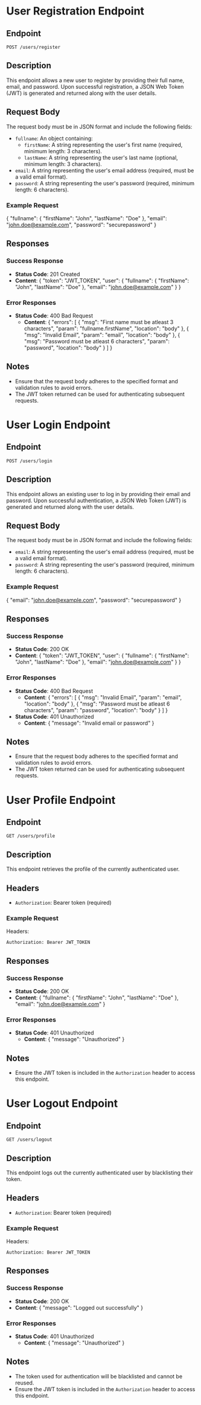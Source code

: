 # User Registration Endpoint

## Endpoint
`POST /users/register`

## Description
This endpoint allows a new user to register by providing their full name, email, and password. Upon successful registration, a JSON Web Token (JWT) is generated and returned along with the user details.

## Request Body
The request body must be in JSON format and include the following fields:

- `fullname`: An object containing:
  - `firstName`: A string representing the user's first name (required, minimum length: 3 characters).
  - `lastName`: A string representing the user's last name (optional, minimum length: 3 characters).
- `email`: A string representing the user's email address (required, must be a valid email format).
- `password`: A string representing the user's password (required, minimum length: 6 characters).

### Example Request
{
  "fullname": {
    "firstName": "John",
    "lastName": "Doe"
  },
  "email": "john.doe@example.com",
  "password": "securepassword"
}

## Responses

### Success Response
- **Status Code**: 201 Created
- **Content**: 
{
  "token": "JWT_TOKEN",
  "user": {
    "fullname": {
      "firstName": "John",
      "lastName": "Doe"
    },
    "email": "john.doe@example.com"
  }
}
  
### Error Responses
- **Status Code**: 400 Bad Request
  - **Content**: 
{
  "errors": [
    {
      "msg": "First name must be atleast 3 characters",
      "param": "fullname.firstName",
      "location": "body"
    },
    {
      "msg": "Invalid Email",
      "param": "email",
      "location": "body"
    },
    {
      "msg": "Password must be atleast 6 characters",
      "param": "password",
      "location": "body"
    }
  ]
}
  
## Notes
- Ensure that the request body adheres to the specified format and validation rules to avoid errors.
- The JWT token returned can be used for authenticating subsequent requests.

# User Login Endpoint

## Endpoint
`POST /users/login`

## Description
This endpoint allows an existing user to log in by providing their email and password. Upon successful authentication, a JSON Web Token (JWT) is generated and returned along with the user details.

## Request Body
The request body must be in JSON format and include the following fields:

- `email`: A string representing the user's email address (required, must be a valid email format).
- `password`: A string representing the user's password (required, minimum length: 6 characters).

### Example Request
{
  "email": "john.doe@example.com",
  "password": "securepassword"
}

## Responses

### Success Response
- **Status Code**: 200 OK
- **Content**: 
{
  "token": "JWT_TOKEN",
  "user": {
    "fullname": {
      "firstName": "John",
      "lastName": "Doe"
    },
    "email": "john.doe@example.com"
  }
}

### Error Responses
- **Status Code**: 400 Bad Request
  - **Content**: 
{
  "errors": [
    {
      "msg": "Invalid Email",
      "param": "email",
      "location": "body"
    },
    {
      "msg": "Password must be atleast 6 characters",
      "param": "password",
      "location": "body"
    }
  ]
}
- **Status Code**: 401 Unauthorized
  - **Content**: 
{
  "message": "Invalid email or password"
}

## Notes
- Ensure that the request body adheres to the specified format and validation rules to avoid errors.
- The JWT token returned can be used for authenticating subsequent requests.

# User Profile Endpoint

## Endpoint
`GET /users/profile`

## Description
This endpoint retrieves the profile of the currently authenticated user.

## Headers
- `Authorization`: Bearer token (required)

### Example Request
Headers:
```
Authorization: Bearer JWT_TOKEN
```

## Responses

### Success Response
- **Status Code**: 200 OK
- **Content**: 
{
  "fullname": {
    "firstName": "John",
    "lastName": "Doe"
  },
  "email": "john.doe@example.com"
}

### Error Responses
- **Status Code**: 401 Unauthorized
  - **Content**: 
{
  "message": "Unauthorized"
}

## Notes
- Ensure the JWT token is included in the `Authorization` header to access this endpoint.

# User Logout Endpoint

## Endpoint
`GET /users/logout`

## Description
This endpoint logs out the currently authenticated user by blacklisting their token.

## Headers
- `Authorization`: Bearer token (required)

### Example Request
Headers:
```
Authorization: Bearer JWT_TOKEN
```

## Responses

### Success Response
- **Status Code**: 200 OK
- **Content**: 
{
  "message": "Logged out successfully"
}

### Error Responses
- **Status Code**: 401 Unauthorized
  - **Content**: 
{
  "message": "Unauthorized"
}

## Notes
- The token used for authentication will be blacklisted and cannot be reused.
- Ensure the JWT token is included in the `Authorization` header to access this endpoint.




